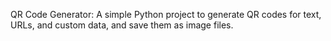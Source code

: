 QR Code Generator:
A simple Python project to generate QR codes for text, URLs, and custom data, and save them as image files.


